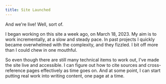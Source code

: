 ```yaml
---
title: Site Launched
---
```


And we're live! Well, sort of.

I began working on this site a week ago, on March 18, 2023.
My aim is to work incrementally, at a slow and steady pace.
In past projects I quickly became overwhelmed with the complexity, and they fizzled.
I bit off more than I could chew in one mouthful.

So even though there are still many technical items to work out, I've made the site live and accessible.
I can figure out how to cite sources and cross-reference pages effectively as time goes on.
And at some point, I can start putting real work into writing content, one page at a time.
